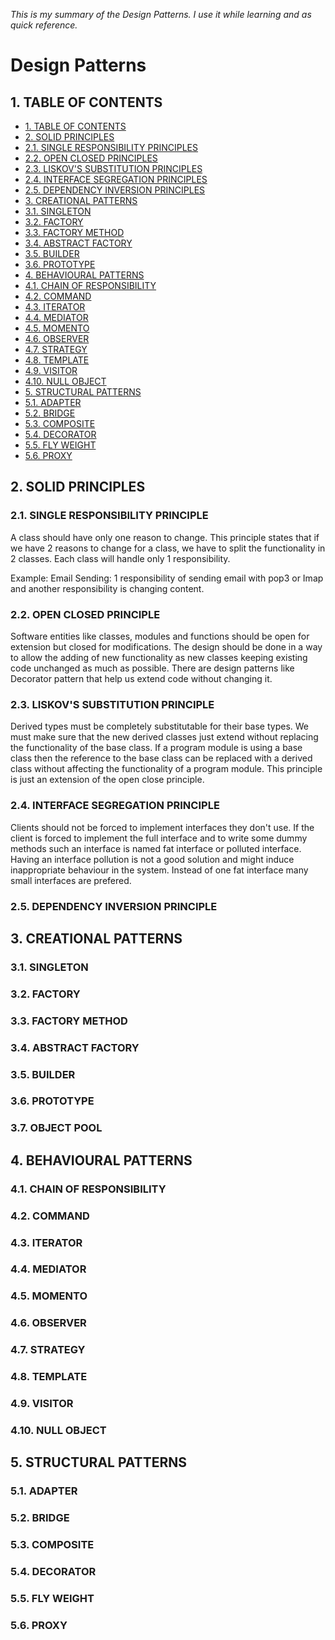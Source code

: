 _This is my summary of the Design Patterns. I use it while learning and as quick reference._

# Design Patterns

## 1. TABLE OF CONTENTS

- [1. TABLE OF CONTENTS](#1.-table-of-contents)
- [2. SOLID PRINCIPLES](#2.-solid-principles)
- [2.1. SINGLE RESPONSIBILITY PRINCIPLES](#2.1.-single-responsibility-principle)
- [2.2. OPEN CLOSED PRINCIPLES](#2.2.-open-closed-principle)
- [2.3. LISKOV'S SUBSTITUTION PRINCIPLES](#2.3.-liskov's-substitution-principle)
- [2.4. INTERFACE SEGREGATION PRINCIPLES](#2.4.-interface-segregation-principle)
- [2.5. DEPENDENCY INVERSION PRINCIPLES](#2.5.-dependency-inversion-principle)
- [3. CREATIONAL PATTERNS](#3.-creational-patterns)
- [3.1. SINGLETON](#3.1.-singleton)
- [3.2. FACTORY](#3.2.-factory)
- [3.3. FACTORY METHOD](#3.3.-factory-method)
- [3.4. ABSTRACT FACTORY](#3.4.-abstract-factory)
- [3.5. BUILDER](#3.5.-builder)
- [3.6. PROTOTYPE](#3.6.-prototype)
- [4. BEHAVIOURAL PATTERNS](#4.-behavioural-patterns)
- [4.1. CHAIN OF RESPONSIBILITY](#4.1.-chain-of-responsibility)
- [4.2. COMMAND](#4.2.-command)
- [4.3. ITERATOR](#4.3.-iterator)
- [4.4. MEDIATOR](#4.4.-mediator)
- [4.5. MOMENTO](#4.5.-momento)
- [4.6. OBSERVER](#4.6.-observer)
- [4.7. STRATEGY](#4.7.-strategy)
- [4.8. TEMPLATE](#4.8.-template)
- [4.9. VISITOR](#4.9.-visitor)
- [4.10. NULL OBJECT](#4.10.-null-object)
- [5. STRUCTURAL PATTERNS](#5.-structural-patterns)
- [5.1. ADAPTER](#5.1.-adapter)
- [5.2. BRIDGE](#5.2.-bridge)
- [5.3. COMPOSITE](#5.3.-composite)
- [5.4. DECORATOR](#5.4.-decorator)
- [5.5. FLY WEIGHT](#5.5.-fly-weight)
- [5.6. PROXY](#5.6.-proxy)

## 2. SOLID PRINCIPLES

### 2.1. SINGLE RESPONSIBILITY PRINCIPLE

A class should have only one reason to change. This principle states that if we have 2 reasons to change for a class, we have to split the functionality in 2 classes. Each class will handle only 1 responsibility.

Example: Email Sending: 1 responsibility of sending email with pop3 or Imap and another responsibility is changing content.

### 2.2. OPEN CLOSED PRINCIPLE

Software entities like classes, modules and functions should be open for extension but closed for modifications. The design should be done in a way to allow the adding of new functionality as new classes keeping existing code unchanged as much as possible. There are design patterns like Decorator pattern that help us extend code without changing it.

### 2.3. LISKOV'S SUBSTITUTION PRINCIPLE

Derived types must be completely substitutable for their base types. We must make sure that the new derived classes just extend without replacing the functionality of the base class. If a program module is using a base class then the reference to the base class can be replaced with a derived class without affecting the functionality of a program module. This principle is just an extension of the open close principle.

### 2.4. INTERFACE SEGREGATION PRINCIPLE

Clients should not be forced to implement interfaces they don't use. If the client is forced to implement the full interface and to write some dummy methods such an interface is named fat interface or polluted interface. Having an interface pollution is not a good solution and might induce inappropriate behaviour in the system. Instead of one fat interface many small interfaces are prefered.

### 2.5. DEPENDENCY INVERSION PRINCIPLE

## 3. CREATIONAL PATTERNS

### 3.1. SINGLETON

### 3.2. FACTORY

### 3.3. FACTORY METHOD

### 3.4. ABSTRACT FACTORY

### 3.5. BUILDER

### 3.6. PROTOTYPE

### 3.7. OBJECT POOL

## 4. BEHAVIOURAL PATTERNS

### 4.1. CHAIN OF RESPONSIBILITY

### 4.2. COMMAND

### 4.3. ITERATOR

### 4.4. MEDIATOR

### 4.5. MOMENTO

### 4.6. OBSERVER

### 4.7. STRATEGY

### 4.8. TEMPLATE

### 4.9. VISITOR

### 4.10. NULL OBJECT

## 5. STRUCTURAL PATTERNS

### 5.1. ADAPTER

### 5.2. BRIDGE

### 5.3. COMPOSITE

### 5.4. DECORATOR

### 5.5. FLY WEIGHT

### 5.6. PROXY
